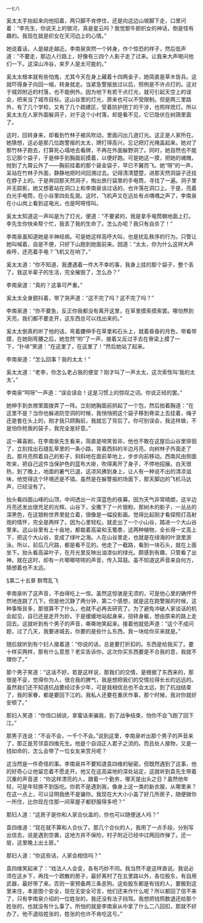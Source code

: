     一七八 

   奚太太手抬起来向他招着，两只脚不肯停住，还是向这边山坡脚下走，口里问着：“李先生，你说天上的银河，真是星云吗？我觉那牛郎织女的神话，倒是怪有趣的。我现在就是织女在天河边上的心情。”

   她说着话，人是越走越近。李南泉突然一个转身，作个惊恐的样子，然后低声道：“不要走，那边人行路上，好像有三四个人影子走了过来。让我来大声喝问他们一下。这深山冷谷，来歹人是太可能的。”

   奚太太根本就有些怕鬼，尤其今天在身上藏着十四两金子，她简直是草木皆兵。这就吓得身子向回一缩，转身就走。当紧急警报放过以后，照例是不许点灯的。这对于城郊附近的村落，也不能例外。因为地下有若干点灯光，就可引起天空上的误会，把来当了城市目标。这山谷里的灯光，原来也可以不受限制。但是两三里路外，有了几个学校，又有了几个疏建区，受着防护团丁的干涉，也照样熄灯。所以奚太太在人家外面躲洞子，对于这个小村落，却是看不见，它已隐伏在树荫里面了。

   这时，回转身来，却看到竹林子被风吹动，里面闪出几道灯光。这正是人家所在。她猜想，这必是那几位跑警报的太太，牌打得高兴，忘记把灯光掩盖起来。她对了那竹林子跑去，打算死心塌地去看牌，不再在外面躲野洞了。同时，她自然也不能忘记那个袋子，于是伸手到胸面前摸着，以便好跑。可是她这一摸，把她的魂魄，抛到了九霄云外了——胸前挂着的那个装金袋子，早已不翼而飞。她“呀”的一声，呆站在竹林子外面，静静地把时间回溯过去。记得清清楚楚，进那天然洞袋子还挂在脖子上的。于是奔回那天然洞子，掏出旅行袋里的手电筒，寻找了一遍。洞子里并无踪影，她又想着站在洞口上和李南泉谈过话的，也许落在洞口上。于是，亮着白光手电筒，在小谷里四处乱晃。这时，飞机声又在远处有点喁喁之声了，李南泉在小山岗上看到这电光，也是呵呀怪叫。

   奚太太知道这一声叫是为了灯光，便道：“不要紧的，我是拿手电筒朝地面上打。李先生你快来帮个忙，我丢了我的生命了。怎么办呢？我只有自杀了！”

   李南泉虽知道她是半神经病。可是她这样高呼大叫，也是扰乱秩序的行为。只管让她叫喊着，自是不便，只好下山跑到她面前来。因道：“太太，你为什么这样大声疾呼，还亮着手电？飞机又在响了。”

   奚太太道：“你不知道，我遭遇着一件大不幸的事，我身上挂的那个袋子，整个丢了。我这半辈子的生活，完全摧毁了，怎么办？”

   李南泉道：“真的？这事可严重。”

   奚太太全身颤抖着，带了哭声道：“这不完了吗？这不完了吗？”

   李南泉道：“你不要急，反正你我都没有离开这里，在草里摸索摸索罢。哪怕熬到天亮，我们都不要走开，这东西总可以找出来的。”

   奚太太倒真的听了他的话，弯着腰伸手在草里和石头上，就着昏昏的月色，带看带摸，在她刚弯腰之后，她忽然“哟”了一声，接着又反过手去在脊梁上摸了一下，“扑哧”笑道：“在这里了，在这里了！”然后她站了起来。

   李南泉道：“怎么回事？我的太太！”

   奚太太道：“老李，你怎么老占我的便宜？刚才叫了一声太太，这次索性叫‘我的太太’。”

   李南泉“呵呀”一声道：“误会误会！这是习惯上的惊叹之词。你说正经的罢。”

   她伸手到衣襟里面拨弄了一阵。立刻她胸面前拱起了一个包，然后拍着胸道：“在这里不是？当你也躲进防空洞的时候，我悄悄把这个袋子移到脊梁上去挂着，绳子还是套在头上的，刚才我只顾胸前，我就忘了背后了。你可别误会，我这样做，不是怕你抢我的袋子，我完全是好意。”

   这一幕喜剧，在李南泉先生看来，简直是啼笑皆非。他也不敢在这屋后山谷里徘徊了，立刻找出石缝乱草里的一条小路，背着西斜的半边月亮，向树林子外面走了去。那月亮照着自己的影子，斜斜地在面前草地上，步步向前移动。西南风由侧面吹来，把自己这件当保护色的蓝布大褂，吹得离开了身子，不停地招展。白天很热，到了晚上，地面的暑气已退，这凉风拂到身上，让人有一种说不出的清凉滋味，他觉得这个环境还是不错。虽然是在躲警报的场面下，那天脚边的飞机马达声，已经没有了。

   抬头看四面山峰的山顶，中间透出一片深蓝色的夜幕。因为天气非常晴朗，这半边月亮还发出很充足的光辉。山谷下，全撒下了一片银粉。那树木的影子，一丛丛的深黑色，在这银粉世界里挺立着，很像是一幅投影画。觉得比起刚才看探照灯高射炮的情怀，完全是两样了。因为心里轻松，就走出了一个小山谷，踏进一个大山谷里来。这山谷里有上十亩地，都栽着高粱和玉蜀黍，这两种植物，全长得一丈高上下，把这个大山谷，变成了绿叶之海。人在山谷里走，也就是在绿海的叶浪里游泳。所以，前后几尺路，都是看不见的。他走了一截路，看到一块石头，就在上面坐下。抬头看高粱叶子，在月光里反映出油漆似的绿光。颇感到有趣，只管看了出神。就在这时，却有一片唧唧哝哝的声音，传入耳鼓。虽不知道这声音来自何方，猜想着也不太远。

   §第二十五章 群莺乱飞

   李南泉听了这声音，不由得吃上一惊。虽然这惊骇是无须的，可是他心里的确怦怦然地连跳了几下。但是他沉静了两分钟，第二个感想，就是这在跑警报的时候，这种事惭艮多，那很算不了什么，也就不必再去研究了。为了避免冲破人家谈话的机会起见，自已还是走开为妙。于是缓缓地站起身来，扭转身躯，想由原来的路上走回去。这就听到有个男子的声音，嘶嘶地笑起来。接着他就低声道：“这个不成问题，过了几天，我要进城去，你要的是些什么东西，我一块给你买来就是。”

   随后就听到有个妇人接着道：“你说的话，总是要打折扣的。东西是给我买了。要十样买两样，那有什么意思？老实告诉你，这次你买东西要是不合我的意，我就不理你了。”

   那个男子笑道：“这话不好。若是这样说，那我们的交情，是根据了东西来的，那很是不妥，觉得你为人，很合我的脾气，我是想把我们的交情拉得长长的远远的。虽然我们还不知道抗战要经过多少年，可是我相信总也不会太远，到了抗战结束了，我的家眷，都是要回下江的。我私人还要在重庆作事，那个时候，我对你就好安顿了。”

   那妇人笑道：“你信口胡说，拿蜜话来骗我，到了战争结束，怕你不会飞跑了回下江。”

   那男子连说：“不会不会，一千个不会。”说到这里，李南泉听出那个男子的声音来了，那正是芳邻袁四维先生。他是个自诩正人君子之流的。而且处人接物，又是一钱如命的，怎么会带了一位女友来赏月呢？

   这当然是一件奇怪的事。李南泉并不要知道袁四维的秘密。但既然遇到了这事，他的好奇心让他留恋着不愿走开。他又在这高粱地的深处站定，这就听到袁先生带着沉重的声音道：“你这样漂亮的人，跟着一个勤务，哪天是出头之日？虽然他年轻，可是年轻换不到饭吃。你若不是遇到我，像身上这一类的新衣服，从哪里来？在这一点上，可以证明我绝不是骗你。我现在大大小小盖了好几所房子，随便拨你一所住，比你现在住那一间草屋子都舒服得多吧？”

   那妇人道：“这房子是你和人家合伙盖的，你也可以随便送人吗？”

   袁四维道：“现在就不算和人合伙了。那几个合伙的人，我用了一点手段，分别写出信去，说是遇到空袭，这地方并不保险，村子附近已经中过两回炸弹了。还一层，这里晚上出土匪。”

   那妇人道：“你这些话，人家会相信吗？”

   袁四维笑起来了：“戏法人人会变，各有巧妙不同。我当然不是这样直说。我说必须在这乡下，再找一个疏散的房子，最好离村了在五里路以外，各位股东，有自用武器，最好带了来。否则一家预备两三条恶狗。这些股东都是有钱的人，要搬到这里来住，本是图个安全，现在无安全可言，他们还来作什么呢？所以都回了信不来了，只有李南泉介绍的一位姓张的，我还没有法子挡驾。我想把钱照数退还给那个姓张的，也就没有什么事了。所怕的就是李南泉从中拿了什么二八回扣，那就不好办了。他不退给姓张的，姓张的也许不肯吃这亏。”

